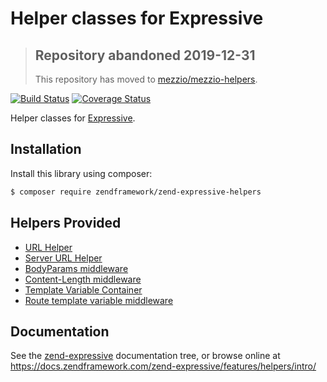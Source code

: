 # Helper classes for Expressive

> ## Repository abandoned 2019-12-31
>
> This repository has moved to [mezzio/mezzio-helpers](https://github.com/mezzio/mezzio-helpers).

[![Build Status](https://secure.travis-ci.org/zendframework/zend-expressive-helpers.svg?branch=master)](https://secure.travis-ci.org/zendframework/zend-expressive-helpers)
[![Coverage Status](https://coveralls.io/repos/github/zendframework/zend-expressive-helpers/badge.svg?branch=master)](https://coveralls.io/github/zendframework/zend-expressive-helpers?branch=master)

Helper classes for [Expressive](https://github.com/zendframework/zend-expressive).

## Installation

Install this library using composer:

```bash
$ composer require zendframework/zend-expressive-helpers
```

## Helpers Provided

- [URL Helper](https://docs.zendframework.com/zend-expressive/v3/features/helpers/url-helper/)
- [Server URL Helper](https://docs.zendframework.com/zend-expressive/v3/features/helpers/server-url-helper/)
- [BodyParams middleware](https://docs.zendframework.com/zend-expressive/v3/features/helpers/body-parse/)
- [Content-Length middleware](https://docs.zendframework.com/zend-expressive/v3/features/helpers/content-length/)
- [Template Variable Container](https://docs.zendframework.com/zend-expressive/v3/features/helpers/template-variable-container/)
- [Route template variable middleware](https://docs.zendframework.com/zend-expressive/v3/features/helpers/template-variable-container/#route-template-variable-middleware)

## Documentation

See the [zend-expressive](https://github.com/zendframework/zend-expressive/blob/master/doc/book)
documentation tree, or browse online at https://docs.zendframework.com/zend-expressive/features/helpers/intro/
